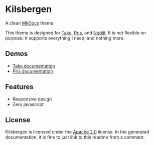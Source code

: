 # Kilsbergen

A clean [MkDocs][mkdocs] theme.

This theme is designed for [Tako][tako], [Pris][pris], and [Noblit][noblit].
It is not flexible on purpose: it supports everything I need, and nothing more.

## Demos

 * [Tako documentation][tako-docs]
 * [Pris documentation][pris-docs]

## Features

 * Responsive design
 * Zero javascript

## License

Kilsbergen is licensed under the [Apache 2.0][apache2] license. In the generated
documentation, it is fine to just link to this readme from a comment.

[apache2]:   https://www.apache.org/licenses/LICENSE-2.0
[mkdocs]:    https://www.mkdocs.org/
[noblit]:    https://github.com/ruuda/noblit
[pris-docs]: https://ruuda.github.io/pris
[pris]:      https://github.com/ruuda/pris
[tako-docs]: https://ruuda.github.io/tako
[tako]:      https://github.com/ruuda/tako
